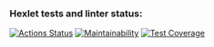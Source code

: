 ### Hexlet tests and linter status:
[![Actions Status](https://github.com/NiceBruce/java-project-73/workflows/hexlet-check/badge.svg)](https://github.com/NiceBruce/java-project-73/actions)
[![Maintainability](https://api.codeclimate.com/v1/badges/4546cf876c872346bb62/maintainability)](https://codeclimate.com/github/NiceBruce/java-project-73/maintainability)
[![Test Coverage](https://api.codeclimate.com/v1/badges/4546cf876c872346bb62/test_coverage)](https://codeclimate.com/github/NiceBruce/java-project-73/test_coverage)